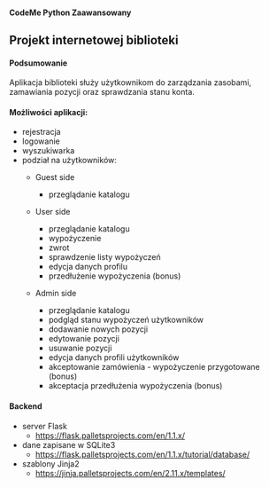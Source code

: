 ﻿#### CodeMe Python Zaawansowany
## Projekt internetowej biblioteki

#### Podsumowanie
Aplikacja biblioteki służy użytkownikom do zarządzania zasobami, zamawiania pozycji oraz sprawdzania stanu konta.

#### Możliwości aplikacji:
- rejestracja
- logowanie
- wyszukiwarka
- podział na użytkowników:
  - Guest side
    - przeglądanie katalogu

  - User side
    - przeglądanie katalogu
    - wypożyczenie
    - zwrot
    - sprawdzenie listy wypożyczeń
    - edycja danych profilu
    - przedłużenie wypożyczenia (bonus)

  - Admin side
    - przeglądanie katalogu
    - podgląd stanu wypożyczeń użytkowników
    - dodawanie nowych pozycji
    - edytowanie pozycji
    - usuwanie pozycji
    - edycja danych profili użytkowników
    - akceptowanie zamówienia - wypożyczenie przygotowane (bonus)
    - akceptacja przedłużenia wypożyczenia (bonus)

#### Backend
- server Flask
  - https://flask.palletsprojects.com/en/1.1.x/
- dane zapisane w SQLite3
  - https://flask.palletsprojects.com/en/1.1.x/tutorial/database/
- szablony Jinja2
  - https://jinja.palletsprojects.com/en/2.11.x/templates/
